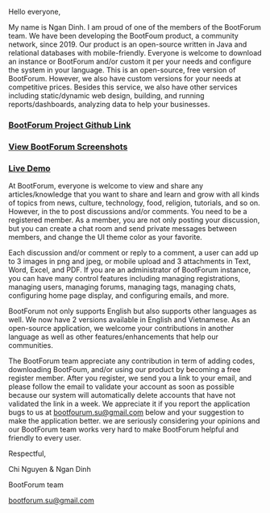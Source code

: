 Hello everyone,

My name is Ngan Dinh. I am proud of one of the members of the BootForum team. We have been developing the BootFoum product, a community network, since 2019. Our product is an open-source written in Java and relational databases with mobile-friendly. Everyone is welcome to download an instance or BootForum and/or custom it per your needs and configure the system in your language. This is an open-source, free version of BootForum. However, we also have custom versions for your needs at competitive prices. Besides this service, we also have other services including static/dynamic web design, building, and running reports/dashboards, analyzing data to help your businesses. 

### [**BootForum Project Github Link**](https://github.com/chipolaris/BootForum)

###  [**View BootForum Screenshots**](https://github.com/chipolaris/BootForum/blob/master/Screenshots.md "Screenshots")

### [**Live Demo**](http://softunify.com:8080/BootForum "BootForum Demo")

At BootForum, everyone is welcome to view and share any articles/knowledge that you want to share and learn and grow with all kinds of topics from news, culture, technology, food, religion, tutorials, and so on. However, in the to post discussions and/or comments. You need to be a registered member. As a member, you are not only posting your discussion, but you can create a chat room and send private messages between members, and change the UI theme color as your favorite.

Each discussion and/or comment or reply to a comment, a user can add up to 3 images in png and jpeg, or mobile upload and 3 attachments in Text, Word, Excel, and PDF. If you are an administrator of BootForum instance, you can have many control features including managing registrations, managing users, managing forums, managing tags, managing chats, configuring home page display, and configuring emails, and more. 

BootForum not only supports English but also supports other languages as well. We now have 2 versions available in English and Vietnamese. As an open-source application, we welcome your contributions in another language as well as other features/enhancements that help our communities. 

The BootForum team appreciate any contribution in term of adding codes,  downloading BootFoum, and/or using our product by becoming a free register member. After you register, we send you a link to your email, and please follow the email to validate your account as soon as possible because our system will automatically delete accounts that have not validated the link in a week. We appreciate it if you report the application bugs to us at bootfourum.su@gmail.com below and your suggestion to make the application better. we are seriously considering your opinions and our BootForum team works very hard to make BootForum helpful and friendly to every user.

Respectful,

Chi Nguyen & Ngan Dinh

BootForum team

bootforum.su@gmail.com
